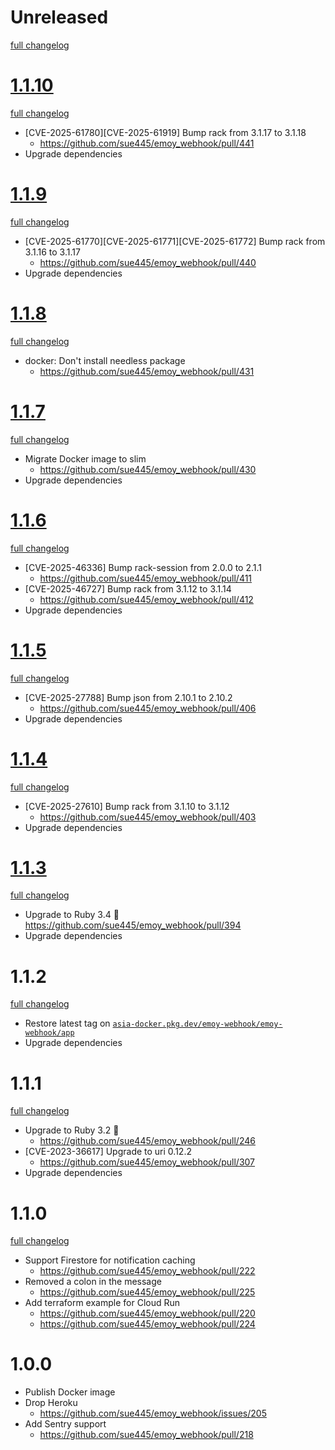 # Unreleased
[full changelog](http://github.com/sue445/emoy_webhook/compare/1.1.10...main)

# [1.1.10](https://github.com/sue445/emoy_webhook/releases/tag/1.1.10)
[full changelog](http://github.com/sue445/emoy_webhook/compare/1.1.9...1.1.10)

* [CVE-2025-61780][CVE-2025-61919] Bump rack from 3.1.17 to 3.1.18
  * https://github.com/sue445/emoy_webhook/pull/441
* Upgrade dependencies

# [1.1.9](https://github.com/sue445/emoy_webhook/releases/tag/1.1.9)
[full changelog](http://github.com/sue445/emoy_webhook/compare/1.1.8...1.1.9)

* [CVE-2025-61770][CVE-2025-61771][CVE-2025-61772] Bump rack from 3.1.16 to 3.1.17
  * https://github.com/sue445/emoy_webhook/pull/440
* Upgrade dependencies

# [1.1.8](https://github.com/sue445/emoy_webhook/releases/tag/1.1.8)
[full changelog](http://github.com/sue445/emoy_webhook/compare/1.1.7...1.1.8)

* docker: Don't install needless package
  * https://github.com/sue445/emoy_webhook/pull/431

# [1.1.7](https://github.com/sue445/emoy_webhook/releases/tag/1.1.7)
[full changelog](http://github.com/sue445/emoy_webhook/compare/1.1.6...1.1.7)

* Migrate Docker image to slim
  * https://github.com/sue445/emoy_webhook/pull/430
* Upgrade dependencies

# [1.1.6](https://github.com/sue445/emoy_webhook/releases/tag/1.1.6)
[full changelog](http://github.com/sue445/emoy_webhook/compare/1.1.5...1.1.6)

* [CVE-2025-46336] Bump rack-session from 2.0.0 to 2.1.1
  * https://github.com/sue445/emoy_webhook/pull/411
* [CVE-2025-46727] Bump rack from 3.1.12 to 3.1.14
  * https://github.com/sue445/emoy_webhook/pull/412
* Upgrade dependencies

# [1.1.5](https://github.com/sue445/emoy_webhook/releases/tag/1.1.5)
[full changelog](http://github.com/sue445/emoy_webhook/compare/1.1.4...1.1.5)

* [CVE-2025-27788] Bump json from 2.10.1 to 2.10.2
  * https://github.com/sue445/emoy_webhook/pull/406
* Upgrade dependencies

# [1.1.4](https://github.com/sue445/emoy_webhook/releases/tag/1.1.4)
[full changelog](http://github.com/sue445/emoy_webhook/compare/1.1.3...1.1.4)

* [CVE-2025-27610] Bump rack from 3.1.10 to 3.1.12
  * https://github.com/sue445/emoy_webhook/pull/403
* Upgrade dependencies

# [1.1.3](https://github.com/sue445/emoy_webhook/releases/tag/1.1.3)
[full changelog](http://github.com/sue445/emoy_webhook/compare/1.1.2...1.1.3)

* Upgrade to Ruby 3.4 :gem:
  https://github.com/sue445/emoy_webhook/pull/394
* Upgrade dependencies

# 1.1.2
[full changelog](http://github.com/sue445/emoy_webhook/compare/1.1.1...1.1.2)

* Restore latest tag on [`asia-docker.pkg.dev/emoy-webhook/emoy-webhook/app`](https://console.cloud.google.com/artifacts/docker/emoy-webhook/asia/emoy-webhook/app)
* Upgrade dependencies

# 1.1.1
[full changelog](http://github.com/sue445/emoy_webhook/compare/1.1.0...1.1.1)

* Upgrade to Ruby 3.2 :gem:
  * https://github.com/sue445/emoy_webhook/pull/246
* [CVE-2023-36617] Upgrade to uri 0.12.2
  * https://github.com/sue445/emoy_webhook/pull/307
* Upgrade dependencies

# 1.1.0
[full changelog](http://github.com/sue445/emoy_webhook/compare/1.0.0...1.1.0)

* Support Firestore for notification caching
  * https://github.com/sue445/emoy_webhook/pull/222
* Removed a colon in the message
  * https://github.com/sue445/emoy_webhook/pull/225
* Add terraform example for Cloud Run
  * https://github.com/sue445/emoy_webhook/pull/220
  * https://github.com/sue445/emoy_webhook/pull/224

# 1.0.0
* Publish Docker image
* Drop Heroku
  * https://github.com/sue445/emoy_webhook/issues/205
* Add Sentry support
  * https://github.com/sue445/emoy_webhook/pull/218
